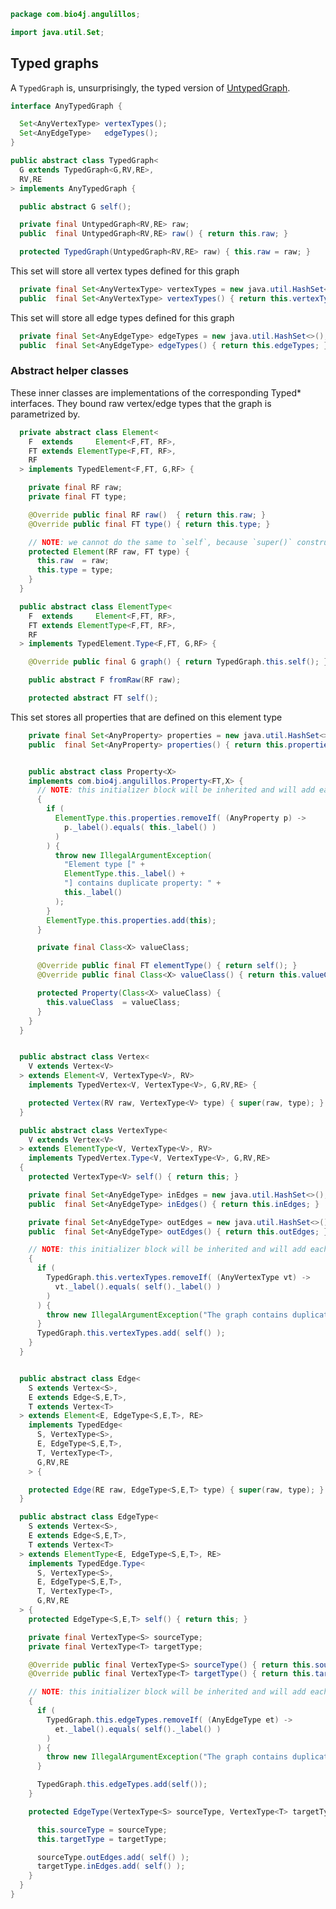 
```java
package com.bio4j.angulillos;

import java.util.Set;
```


## Typed graphs

A `TypedGraph` is, unsurprisingly, the typed version of [UntypedGraph](UntypedGraph.java.md).


```java
interface AnyTypedGraph {

  Set<AnyVertexType> vertexTypes();
  Set<AnyEdgeType>   edgeTypes();
}

public abstract class TypedGraph<
  G extends TypedGraph<G,RV,RE>,
  RV,RE
> implements AnyTypedGraph {

  public abstract G self();

  private final UntypedGraph<RV,RE> raw;
  public  final UntypedGraph<RV,RE> raw() { return this.raw; }

  protected TypedGraph(UntypedGraph<RV,RE> raw) { this.raw = raw; }
```

This set will store all vertex types defined for this graph

```java
  private final Set<AnyVertexType> vertexTypes = new java.util.HashSet<>();
  public  final Set<AnyVertexType> vertexTypes() { return this.vertexTypes; }
```

This set will store all edge types defined for this graph

```java
  private final Set<AnyEdgeType> edgeTypes = new java.util.HashSet<>();
  public  final Set<AnyEdgeType> edgeTypes() { return this.edgeTypes; }
```

### Abstract helper classes

These inner classes are implementations of the corresponding Typed* interfaces.
They bound raw vertex/edge types that the graph is parametrized by.


```java
  private abstract class Element<
    F  extends     Element<F,FT, RF>,
    FT extends ElementType<F,FT, RF>,
    RF
  > implements TypedElement<F,FT, G,RF> {

    private final RF raw;
    private final FT type;

    @Override public final RF raw()  { return this.raw; }
    @Override public final FT type() { return this.type; }

    // NOTE: we cannot do the same to `self`, because `super()` constructor cannot refer to `this`
    protected Element(RF raw, FT type) {
      this.raw  = raw;
      this.type = type;
    }
  }

  public abstract class ElementType<
    F  extends     Element<F,FT, RF>,
    FT extends ElementType<F,FT, RF>,
    RF
  > implements TypedElement.Type<F,FT, G,RF> {

    @Override public final G graph() { return TypedGraph.this.self(); }

    public abstract F fromRaw(RF raw);

    protected abstract FT self();
```

This set stores all properties that are defined on this element type

```java
    private final Set<AnyProperty> properties = new java.util.HashSet<>();
    public  final Set<AnyProperty> properties() { return this.properties; }


    public abstract class Property<X>
    implements com.bio4j.angulillos.Property<FT,X> {
      // NOTE: this initializer block will be inherited and will add each vertex type to the set
      {
        if (
          ElementType.this.properties.removeIf( (AnyProperty p) ->
            p._label().equals( this._label() )
          )
        ) {
          throw new IllegalArgumentException(
            "Element type [" +
            ElementType.this._label() +
            "] contains duplicate property: " +
            this._label()
          );
        }
        ElementType.this.properties.add(this);
      }

      private final Class<X> valueClass;

      @Override public final FT elementType() { return self(); }
      @Override public final Class<X> valueClass() { return this.valueClass; }

      protected Property(Class<X> valueClass) {
        this.valueClass  = valueClass;
      }
    }
  }


  public abstract class Vertex<
    V extends Vertex<V>
  > extends Element<V, VertexType<V>, RV>
    implements TypedVertex<V, VertexType<V>, G,RV,RE> {

    protected Vertex(RV raw, VertexType<V> type) { super(raw, type); }
  }

  public abstract class VertexType<
    V extends Vertex<V>
  > extends ElementType<V, VertexType<V>, RV>
    implements TypedVertex.Type<V, VertexType<V>, G,RV,RE>
  {
    protected VertexType<V> self() { return this; }

    private final Set<AnyEdgeType> inEdges = new java.util.HashSet<>();
    public  final Set<AnyEdgeType> inEdges() { return this.inEdges; }

    private final Set<AnyEdgeType> outEdges = new java.util.HashSet<>();
    public  final Set<AnyEdgeType> outEdges() { return this.outEdges; }

    // NOTE: this initializer block will be inherited and will add each vertex type to the set
    {
      if (
        TypedGraph.this.vertexTypes.removeIf( (AnyVertexType vt) ->
          vt._label().equals( self()._label() )
        )
      ) {
        throw new IllegalArgumentException("The graph contains duplicate vertex type: " + self()._label());
      }
      TypedGraph.this.vertexTypes.add( self() );
    }
  }


  public abstract class Edge<
    S extends Vertex<S>,
    E extends Edge<S,E,T>,
    T extends Vertex<T>
  > extends Element<E, EdgeType<S,E,T>, RE>
    implements TypedEdge<
      S, VertexType<S>,
      E, EdgeType<S,E,T>,
      T, VertexType<T>,
      G,RV,RE
    > {

    protected Edge(RE raw, EdgeType<S,E,T> type) { super(raw, type); }
  }

  public abstract class EdgeType<
    S extends Vertex<S>,
    E extends Edge<S,E,T>,
    T extends Vertex<T>
  > extends ElementType<E, EdgeType<S,E,T>, RE>
    implements TypedEdge.Type<
      S, VertexType<S>,
      E, EdgeType<S,E,T>,
      T, VertexType<T>,
      G,RV,RE
  > {
    protected EdgeType<S,E,T> self() { return this; }

    private final VertexType<S> sourceType;
    private final VertexType<T> targetType;

    @Override public final VertexType<S> sourceType() { return this.sourceType; }
    @Override public final VertexType<T> targetType() { return this.targetType; }

    // NOTE: this initializer block will be inherited and will add each edge type to the set
    {
      if (
        TypedGraph.this.edgeTypes.removeIf( (AnyEdgeType et) ->
          et._label().equals( self()._label() )
        )
      ) {
        throw new IllegalArgumentException("The graph contains duplicate edge type: " + self()._label());
      }

      TypedGraph.this.edgeTypes.add(self());
    }

    protected EdgeType(VertexType<S> sourceType, VertexType<T> targetType) {

      this.sourceType = sourceType;
      this.targetType = targetType;

      sourceType.outEdges.add( self() );
      targetType.inEdges.add( self() );
    }
  }
}

```




[test/java/com/bio4j/angulillos/Twitter.java]: ../../../../../test/java/com/bio4j/angulillos/Twitter.java.md
[test/java/com/bio4j/angulillos/TwitterGraphTestSuite.java]: ../../../../../test/java/com/bio4j/angulillos/TwitterGraphTestSuite.java.md
[main/java/com/bio4j/angulillos/Arity.java]: Arity.java.md
[main/java/com/bio4j/angulillos/UntypedGraphSchema.java]: UntypedGraphSchema.java.md
[main/java/com/bio4j/angulillos/AnyElementType.java]: AnyElementType.java.md
[main/java/com/bio4j/angulillos/UntypedGraph.java]: UntypedGraph.java.md
[main/java/com/bio4j/angulillos/TypedEdgeIndex.java]: TypedEdgeIndex.java.md
[main/java/com/bio4j/angulillos/Labeled.java]: Labeled.java.md
[main/java/com/bio4j/angulillos/TypedVertexIndex.java]: TypedVertexIndex.java.md
[main/java/com/bio4j/angulillos/conversions.java]: conversions.java.md
[main/java/com/bio4j/angulillos/TypedVertexQuery.java]: TypedVertexQuery.java.md
[main/java/com/bio4j/angulillos/QueryPredicate.java]: QueryPredicate.java.md
[main/java/com/bio4j/angulillos/AnyEdgeType.java]: AnyEdgeType.java.md
[main/java/com/bio4j/angulillos/TypedGraph.java]: TypedGraph.java.md
[main/java/com/bio4j/angulillos/AnyProperty.java]: AnyProperty.java.md
[main/java/com/bio4j/angulillos/AnyVertexType.java]: AnyVertexType.java.md
[main/java/com/bio4j/angulillos/TypedElementIndex.java]: TypedElementIndex.java.md